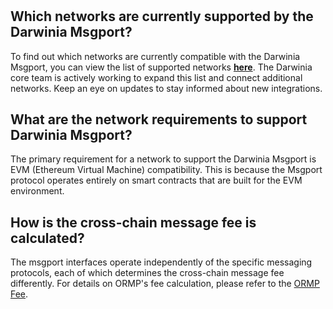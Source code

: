 # 

## Which networks are currently supported by the Darwinia Msgport?

To find out which networks are currently compatible with the Darwinia Msgport, you can view the list of supported networks **[here](https://www.notion.so/Supported-Networks-c44e644252f7484495b5a4d65ba772db?pvs=21)**. The Darwinia core team is actively working to expand this list and connect additional networks. Keep an eye on updates to stay informed about new integrations.

## What are the network requirements to support Darwinia Msgport?

The primary requirement for a network to support the Darwinia Msgport is EVM (Ethereum Virtual Machine) compatibility. This is because the Msgport protocol operates entirely on smart contracts that are built for the EVM environment.

## How is the cross-chain message fee is calculated?

The msgport interfaces operate independently of the specific messaging protocols, each of which determines the cross-chain message fee differently. For details on ORMP's fee calculation, please refer to the [ORMP Fee](https://www.notion.so/ORMP-644d05b64d7b4e0d83a7d76bfcbd539b?pvs=21).